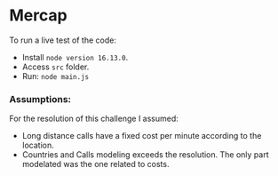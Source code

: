 # Mercap

To run a live test of the code:

* Install `node version 16.13.0`.
* Access `src` folder.
* Run: `node main.js`

### Assumptions:

For the resolution of this challenge I assumed:

* Long distance calls have a fixed cost per minute according to the location.
* Countries and Calls modeling exceeds the resolution. The only part modelated was the one related to costs.